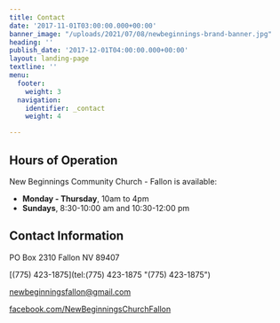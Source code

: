 ```yaml
---
title: Contact
date: '2017-11-01T03:00:00.000+00:00'
banner_image: "/uploads/2021/07/08/newbeginnings-brand-banner.jpg"
heading: ''
publish_date: '2017-12-01T04:00:00.000+00:00'
layout: landing-page
textline: ''
menu:
  footer:
    weight: 3
  navigation:
    identifier: _contact
    weight: 4

---
```

## Hours of Operation

New Beginnings Community Church - Fallon is available:

* **Monday - Thursday**, 10am to 4pm
* **Sundays**, 8:30-10:00 am and 10:30-12:00 pm

## Contact Information

PO Box 2310 Fallon NV 89407

[(775) 423-1875](tel:(775) 423-1875 "(775) 423-1875")

[newbeginningsfallon@gmail.com](mailto:newbeginningsfallon@gmail.com "newbeginningsfallon@gmail.com")

[facebook.com/NewBeginningsChurchFallon](https://facebook.com/NewBeginningsChurchFallon "facebook.com/NewBeginningsChurchFallon")